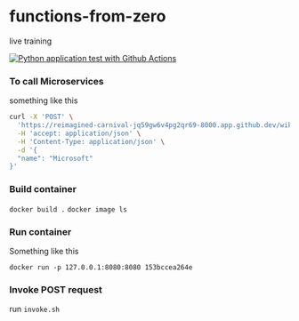 # functions-from-zero
live training

[![Python application test with Github Actions](https://github.com/mnbrshd/functions-from-zero/actions/workflows/main.yml/badge.svg)](https://github.com/mnbrshd/functions-from-zero/actions/workflows/main.yml)


### To call Microservices

something like this
``` bash
curl -X 'POST' \
  'https://reimagined-carnival-jq59gw6v4pg2qr69-8000.app.github.dev/wiki' \
  -H 'accept: application/json' \
  -H 'Content-Type: application/json' \
  -d '{
  "name": "Microsoft"
}'
```

### Build container
`docker build .`
`docker image ls`

### Run container
Something like this

`docker run -p 127.0.0.1:8080:8080 153bccea264e`

### Invoke POST request
run `invoke.sh`